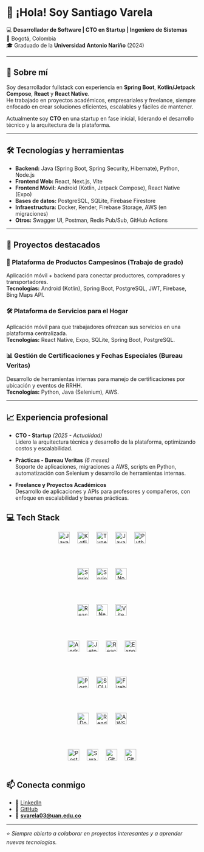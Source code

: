 # 👋 ¡Hola! Soy Santiago Varela

💻 **Desarrollador de Software | CTO en Startup | Ingeniero de Sistemas**  
📍 Bogotá, Colombia  
🎓 Graduado de la **Universidad Antonio Nariño** (2024)  

---

## 🚀 Sobre mí
Soy desarrollador fullstack con experiencia en **Spring Boot**, **Kotlin/Jetpack Compose**, **React** y **React Native**.  
He trabajado en proyectos académicos, empresariales y freelance, siempre enfocado en crear soluciones eficientes, escalables y fáciles de mantener.

Actualmente soy **CTO** en una startup en fase inicial, liderando el desarrollo técnico y la arquitectura de la plataforma.

---

## 🛠 Tecnologías y herramientas
- **Backend:** Java (Spring Boot, Spring Security, Hibernate), Python, Node.js  
- **Frontend Web:** React, Next.js, Vite  
- **Frontend Móvil:** Android (Kotlin, Jetpack Compose), React Native (Expo)  
- **Bases de datos:** PostgreSQL, SQLite, Firebase Firestore  
- **Infraestructura:** Docker, Render, Firebase Storage, AWS (en migraciones)  
- **Otros:** Swagger UI, Postman, Redis Pub/Sub, GitHub Actions

---

## 📌 Proyectos destacados
### 📱 Plataforma de Productos Campesinos (Trabajo de grado)
Aplicación móvil + backend para conectar productores, compradores y transportadores.  
**Tecnologías:** Android (Kotlin), Spring Boot, PostgreSQL, JWT, Firebase, Bing Maps API.

### 🛠 Plataforma de Servicios para el Hogar
Aplicación móvil para que trabajadores ofrezcan sus servicios en una plataforma centralizada.  
**Tecnologías:** React Native, Expo, SQLite, Spring Boot, PostgreSQL.

### 📊 Gestión de Certificaciones y Fechas Especiales (Bureau Veritas)
Desarrollo de herramientas internas para manejo de certificaciones por ubicación y eventos de RRHH.  
**Tecnologías:** Python, Java (Selenium), AWS.

---

## 📈 Experiencia profesional
- **CTO - Startup** *(2025 - Actualidad)*  
  Lidero la arquitectura técnica y desarrollo de la plataforma, optimizando costos y escalabilidad.
  
- **Prácticas - Bureau Veritas** *(6 meses)*  
  Soporte de aplicaciones, migraciones a AWS, scripts en Python, automatización con Selenium y desarrollo de herramientas internas.

- **Freelance y Proyectos Académicos**  
  Desarrollo de aplicaciones y APIs para profesores y compañeros, con enfoque en escalabilidad y buenas prácticas.

## 💻 Tech Stack

<div align="center">
  <!-- Lenguajes -->
  <img src="https://img.shields.io/badge/Java-007396?logo=openjdk&logoColor=white&style=for-the-badge" height="30" alt="Java logo" />
  <img width="12" />
  <img src="https://img.shields.io/badge/Kotlin-7F52FF?logo=kotlin&logoColor=white&style=for-the-badge" height="30" alt="Kotlin logo" />
  <img width="12" />
  <img src="https://img.shields.io/badge/TypeScript-3178C6?logo=typescript&logoColor=white&style=for-the-badge" height="30" alt="TypeScript logo" />
  <img width="12" />
  <img src="https://img.shields.io/badge/JavaScript-F7DF1E?logo=javascript&logoColor=black&style=for-the-badge" height="30" alt="JavaScript logo" />
  <img width="12" />
  <img src="https://img.shields.io/badge/Python-3776AB?logo=python&logoColor=white&style=for-the-badge" height="30" alt="Python logo" />

  <br/><br/>

  <!-- Backend -->
  <img src="https://img.shields.io/badge/Spring_Boot-6DB33F?logo=springboot&logoColor=white&style=for-the-badge" height="30" alt="Spring Boot logo" />
  <img width="12" />
  <img src="https://img.shields.io/badge/Spring_Security-6DB33F?logo=springsecurity&logoColor=white&style=for-the-badge" height="30" alt="Spring Security logo" />
  <img width="12" />
  <img src="https://img.shields.io/badge/Node.js-339933?logo=nodedotjs&logoColor=white&style=for-the-badge" height="30" alt="Node.js logo" />

  <br/><br/>

  <!-- Frontend Web -->
  <img src="https://img.shields.io/badge/React-61DAFB?logo=react&logoColor=black&style=for-the-badge" height="30" alt="React logo" />
  <img width="12" />
  <img src="https://img.shields.io/badge/Next.js-000000?logo=nextdotjs&logoColor=white&style=for-the-badge" height="30" alt="Next.js logo" />
  <img width="12" />
  <img src="https://img.shields.io/badge/Vite-646CFF?logo=vite&logoColor=white&style=for-the-badge" height="30" alt="Vite logo" />

  <br/><br/>

  <!-- Frontend Móvil -->
  <img src="https://img.shields.io/badge/Android_Studio-3DDC84?logo=androidstudio&logoColor=white&style=for-the-badge" height="30" alt="Android Studio logo" />
  <img width="12" />
  <img src="https://img.shields.io/badge/Jetpack%20Compose-4285F4?logo=jetpackcompose&logoColor=white&style=for-the-badge" height="30" alt="Jetpack Compose logo" />
  <img width="12" />
  <img src="https://img.shields.io/badge/React_Native-61DAFB?logo=react&logoColor=black&style=for-the-badge" height="30" alt="React Native logo" />
  <img width="12" />
  <img src="https://img.shields.io/badge/Expo-000020?logo=expo&logoColor=white&style=for-the-badge" height="30" alt="Expo logo" />

  <br/><br/>

  <!-- Bases de datos -->
  <img src="https://img.shields.io/badge/PostgreSQL-4169E1?logo=postgresql&logoColor=white&style=for-the-badge" height="30" alt="PostgreSQL logo" />
  <img width="12" />
  <img src="https://img.shields.io/badge/SQLite-003B57?logo=sqlite&logoColor=white&style=for-the-badge" height="30" alt="SQLite logo" />
  <img width="12" />
  <img src="https://img.shields.io/badge/Firebase-FFCA28?logo=firebase&logoColor=black&style=for-the-badge" height="30" alt="Firebase logo" />

  <br/><br/>

  <!-- Infraestructura -->
  <img src="https://img.shields.io/badge/Docker-2496ED?logo=docker&logoColor=white&style=for-the-badge" height="30" alt="Docker logo" />
  <img width="12" />
  <img src="https://img.shields.io/badge/Render-46E3B7?logo=render&logoColor=black&style=for-the-badge" height="30" alt="Render logo" />
  <img width="12" />
  <img src="https://img.shields.io/badge/AWS-FF9900?logo=amazonaws&logoColor=black&style=for-the-badge" height="30" alt="AWS logo" />

  <br/><br/>

  <!-- Herramientas -->
 <img src="https://img.shields.io/badge/Postman-FF6C37?logo=Postman&logoColor=white&style=for-the-badge" height="30" alt="Postman logo" />
  <img width="12" />
  <img src="https://img.shields.io/badge/Swagger-85EA2D?logo=swagger&logoColor=black&style=for-the-badge" height="30" alt="Swagger logo" />
  <img width="12" />
  <img src="https://img.shields.io/badge/Git-F05032?logo=git&logoColor=white&style=for-the-badge" height="30" alt="Git logo" />
  <img width="12" />
  <img src="https://img.shields.io/badge/GitHub-181717?logo=github&logoColor=white&style=for-the-badge" height="30" alt="GitHub logo" />
</div>


<br clear="both">

## 📫 Conecta conmigo
- 💼 [LinkedIn](https://www.linkedin.com/in/santiago-varela-b33917165/)  
- 🐙 [GitHub](https://github.com/sanvarela03)  
- 📧 **svarela03@uan.edu.co**

---

⭐ *Siempre abierto a colaborar en proyectos interesantes y a aprender nuevas tecnologías.*
